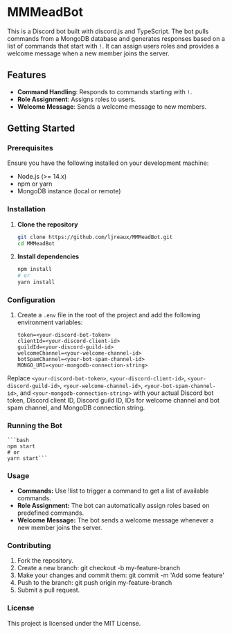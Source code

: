 # MMMeadBot

This is a Discord bot built with discord.js and TypeScript. The bot pulls commands from a MongoDB database and generates responses based on a list of commands that start with `!`. It can assign users roles and provides a welcome message when a new member joins the server.

## Features

- **Command Handling**: Responds to commands starting with `!`.
- **Role Assignment**: Assigns roles to users.
- **Welcome Message**: Sends a welcome message to new members.

## Getting Started

### Prerequisites

Ensure you have the following installed on your development machine:

- Node.js (>= 14.x)
- npm or yarn
- MongoDB instance (local or remote)

### Installation

1. **Clone the repository**

   ```bash
   git clone https://github.com/ljreaux/MMMeadBot.git
   cd MMMeadBot
   ```
2. **Install dependencies**
   
    ```bash
    npm install
    # or
    yarn install
    ```
### Configuration
1. Create a `.env` file in the root of the project and add the following environment variables:

     ```dotenv
     token=<your-discord-bot-token>
     clientId=<your-discord-client-id>
     guildId=<your-discord-guild-id>
     welcomeChannel=<your-welcome-channel-id>
     botSpamChannel=<your-bot-spam-channel-id>
     MONGO_URI=<your-mongodb-connection-string>
     ```
Replace `<your-discord-bot-token>`, `<your-discord-client-id>`, `<your-discord-guild-id>`, `<your-welcome-channel-id>`, `<your-bot-spam-channel-id>`, and `<your-mongodb-connection-string>` with your actual Discord bot token, Discord client ID, Discord guild ID, IDs for welcome channel and bot spam channel, and MongoDB connection string.

### Running the Bot
    ```bash
    npm start
    # or
    yarn start```
### Usage
- **Commands:** Use !list to trigger a command to get a list of available commands.
- **Role Assignment:** The bot can automatically assign roles based on predefined commands.
- **Welcome Message:** The bot sends a welcome message whenever a new member joins the server.
### Contributing
1. Fork the repository.
2. Create a new branch: git checkout -b my-feature-branch
3. Make your changes and commit them: git commit -m 'Add some feature'
4. Push to the branch: git push origin my-feature-branch
5. Submit a pull request.
### License
This project is licensed under the MIT License.
